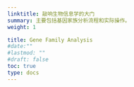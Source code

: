 ```yaml
---
linktitle: 敲响生物信息学的大门
summary: 主要包括基因家族分析流程和实际操作。
weight: 1

title: Gene Family Analysis
#date:""
#lastmod: ""
#draft: false
toc: true
type: docs
---
```



